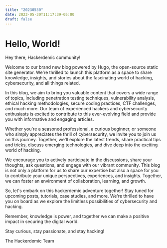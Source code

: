 ```yaml
---
title: "20230530"
date: 2023-05-30T11:17:39-05:00
draft: false
---
```


# Hello, World!

Hey there, Hackerdemic community!

Welcome to our brand new blog powered by Hugo, the open-source static site generator. We're thrilled to launch this platform as a space to share knowledge, insights, and stories about the fascinating world of hacking, cybersecurity, and all things related.

In this blog, we aim to bring you valuable content that covers a wide range of topics, including penetration testing techniques, vulnerability analysis, ethical hacking methodologies, secure coding practices, CTF challenges, and much more. Our team of experienced hackers and cybersecurity enthusiasts is excited to contribute to this ever-evolving field and provide you with informative and engaging articles.

Whether you're a seasoned professional, a curious beginner, or someone who simply appreciates the thrill of cybersecurity, we invite you to join us on this journey. Together, we'll explore the latest trends, share practical tips and tricks, discuss emerging technologies, and dive deep into the exciting world of hacking.

We encourage you to actively participate in the discussions, share your thoughts, ask questions, and engage with our vibrant community. This blog is not only a platform for us to share our expertise but also a space for you to contribute your unique perspectives, experiences, and insights. Together, we can foster an environment of collaboration, learning, and growth.

So, let's embark on this hackerdemic adventure together! Stay tuned for upcoming posts, tutorials, case studies, and more. We're thrilled to have you on board as we explore the limitless possibilities of cybersecurity and hacking.

Remember, knowledge is power, and together we can make a positive impact in securing the digital world.

Stay curious, stay passionate, and stay hacking!

The Hackerdemic Team
